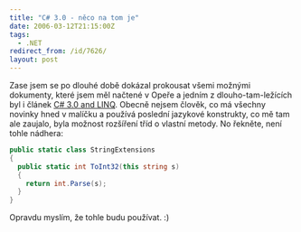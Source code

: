 ```yaml
---
title: "C# 3.0 - něco na tom je"
date: 2006-03-12T21:15:00Z
tags:
  - .NET
redirect_from: /id/7626/
layout: post
---
```

Zase jsem se po dlouhé době dokázal prokousat všemi možnými dokumenty, které jsem měl načtené v Opeře a jedním z dlouho-tam-ležících byl i článek [C# 3.0 and LINQ][1]. Obecně nejsem člověk, co má všechny novinky hned v malíčku a používá poslední jazykové konstrukty, co mě tam ale zaujalo, byla možnost rozšíření tříd o vlastní metody. No řekněte, není tohle nádhera:

```csharp
public static class StringExtensions
{
  public static int ToInt32(this string s)
  {
    return int.Parse(s);
  }
}
```

Opravdu myslím, že tohle budu používat. :)

[1]: http://www.microsoft.com/belux/nl/msdn/community/columns/himschoot/linq.mspx